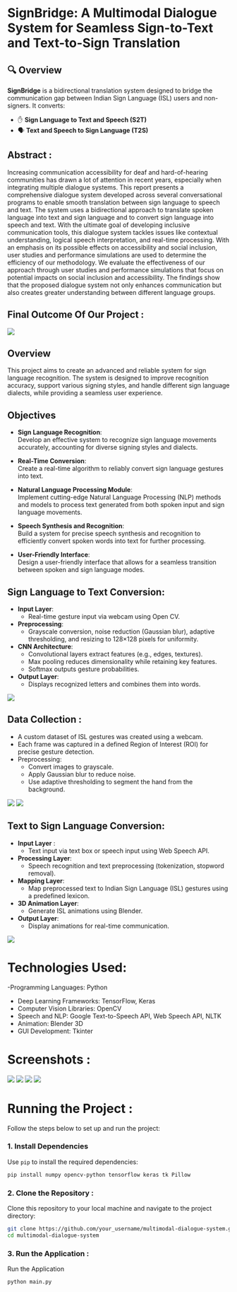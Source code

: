# SignBridge: A Multimodal Dialogue System for Seamless Sign-to-Text and Text-to-Sign Translation

## 🔍 Overview

**SignBridge** is a bidirectional translation system designed to bridge the communication gap between Indian Sign Language (ISL) users and non-signers. It converts:
- ✋ **Sign Language to Text and Speech (S2T)**
- 🗣️ **Text and Speech to Sign Language (T2S)**


## Abstract : 
Increasing communication accessibility for deaf and hard-of-hearing communities has drawn a lot of attention in recent years, especially when integrating multiple dialogue systems. This report presents a comprehensive dialogue system developed across several conversational programs to enable smooth translation between sign language to speech and   text. The system uses a bidirectional approach to translate spoken language into text and sign language and to convert sign language into speech and text. With the ultimate goal of developing inclusive communication tools, this dialogue system tackles issues like contextual understanding, logical speech interpretation, and real-time processing. With an emphasis on its possible effects on accessibility and social inclusion, user studies and performance simulations are used to determine the efficiency of our methodology. We evaluate the effectiveness of our approach through user studies and performance simulations that focus on potential impacts on social inclusion and accessibility. The findings show that the proposed dialogue system not only enhances communication but also creates greater understanding between different language groups. 

## Final Outcome Of Our Project :

![](https://github.com/Omkarj00/MULTIMODAL-DIALOGUE-SYSTEM-SEAMLESS-SIGN-LANGUAGE-TO-TEXT-AND-SPEECH-TRANSLATION/blob/main/Images/UI.jpg)

## Overview  
This project aims to create an advanced and reliable system for sign language recognition. The system is designed to improve recognition accuracy, support various signing styles, and handle different sign language dialects, while providing a seamless user experience.

## Objectives  
- **Sign Language Recognition**:  
  Develop an effective system to recognize sign language movements accurately, accounting for diverse signing styles and dialects.  

- **Real-Time Conversion**:  
  Create a real-time algorithm to reliably convert sign language gestures into text.  

- **Natural Language Processing Module**:  
  Implement cutting-edge Natural Language Processing (NLP) methods and models to process text generated from both spoken input and sign language movements.  

- **Speech Synthesis and Recognition**:  
  Build a system for precise speech synthesis and recognition to efficiently convert spoken words into text for further processing.  

- **User-Friendly Interface**:  
  Design a user-friendly interface that allows for a seamless transition between spoken and sign language modes.  

## Sign Language to Text Conversion:
- **Input Layer**:
  -  Real-time gesture input via webcam using Open CV.
- **Preprocessing**:
  -  Grayscale conversion, noise reduction (Gaussian blur), adaptive thresholding, and resizing to 128×128 pixels for uniformity.
- **CNN Architecture**:
  - Convolutional layers extract features (e.g., edges, textures).
  - Max pooling reduces dimensionality while retaining key features.
  - Softmax outputs gesture probabilities.
- **Output Layer**:
  - Displays recognized letters and combines them into words.
 
![](https://github.com/Omkarj00/MULTIMODAL-DIALOGUE-SYSTEM-SEAMLESS-SIGN-LANGUAGE-TO-TEXT-AND-SPEECH-TRANSLATION/blob/main/Images/Sign%20to%20text.png)

## Data Collection :
- A custom dataset of ISL gestures was created using a webcam.
- Each frame was captured in a defined Region of Interest (ROI) for precise gesture detection.
- Preprocessing:
  - Convert images to grayscale.
  - Apply Gaussian blur to reduce noise.
  - Use adaptive thresholding to segment the hand from the background.
 
![](https://github.com/Omkarj00/MULTIMODAL-DIALOGUE-SYSTEM-SEAMLESS-SIGN-LANGUAGE-TO-TEXT-AND-SPEECH-TRANSLATION/blob/main/Images/testing%20data%20collection.jpg)
![](https://github.com/Omkarj00/MULTIMODAL-DIALOGUE-SYSTEM-SEAMLESS-SIGN-LANGUAGE-TO-TEXT-AND-SPEECH-TRANSLATION/blob/main/Images/training%20data%20collection.jpg)

## Text to Sign Language Conversion:
- **Input Layer** :
  - Text input via text box or speech input using Web Speech API.
- **Processing Layer**:
  - Speech recognition and text preprocessing (tokenization, stopword removal).
- **Mapping Layer**:
  - Map preprocessed text to Indian Sign Language (ISL) gestures using a predefined lexicon.
- **3D Animation Layer**:
  - Generate ISL animations using Blender.
- **Output Layer**:
  - Display animations for real-time communication.
 
![](https://github.com/Omkarj00/MULTIMODAL-DIALOGUE-SYSTEM-SEAMLESS-SIGN-LANGUAGE-TO-TEXT-AND-SPEECH-TRANSLATION/blob/main/Images/Text%20to%20sign.png)

# Technologies Used:
-Programming Languages: Python
- Deep Learning Frameworks: TensorFlow, Keras
- Computer Vision Libraries: OpenCV
- Speech and NLP: Google Text-to-Speech API, Web Speech API, NLTK
- Animation: Blender 3D
- GUI Development: Tkinter

# Screenshots :
![](https://github.com/Omkarj00/MULTIMODAL-DIALOGUE-SYSTEM-SEAMLESS-SIGN-LANGUAGE-TO-TEXT-AND-SPEECH-TRANSLATION/blob/main/Images/UI.jpg)
![](https://github.com/Omkarj00/MULTIMODAL-DIALOGUE-SYSTEM-SEAMLESS-SIGN-LANGUAGE-TO-TEXT-AND-SPEECH-TRANSLATION/blob/main/Images/sign%20recoganisation.png)
![](https://github.com/Omkarj00/MULTIMODAL-DIALOGUE-SYSTEM-SEAMLESS-SIGN-LANGUAGE-TO-TEXT-AND-SPEECH-TRANSLATION/blob/main/Images/Text%20to%20sign%20.jpg)
![](https://github.com/Omkarj00/MULTIMODAL-DIALOGUE-SYSTEM-SEAMLESS-SIGN-LANGUAGE-TO-TEXT-AND-SPEECH-TRANSLATION/blob/main/Images/sign%20animations.jpg)

# Running the Project :
Follow the steps below to set up and run the project:  
### 1. Install Dependencies  
Use `pip` to install the required dependencies:  

```bash
pip install numpy opencv-python tensorflow keras tk Pillow
```
### 2. Clone the Repository :
Clone this repository to your local machine and navigate to the project directory:

```bash
git clone https://github.com/your_username/multimodal-dialogue-system.git  
cd multimodal-dialogue-system
```

### 3. Run the Application :
Run the Application

```bash
python main.py
```


